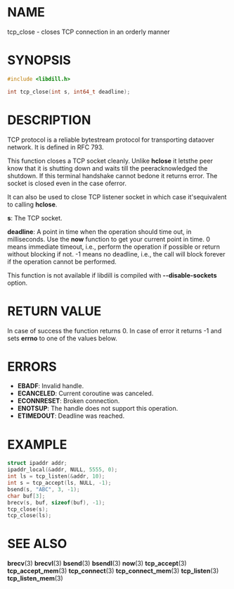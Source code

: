 # NAME

tcp_close - closes TCP connection in an orderly manner

# SYNOPSIS

```c
#include <libdill.h>

int tcp_close(int s, int64_t deadline);
```

# DESCRIPTION

TCP protocol is a reliable bytestream protocol for transporting dataover network. It is defined in RFC 793.

This function closes a TCP socket cleanly. Unlike **hclose** it letsthe peer know that it is shutting down and waits till the peeracknowledged the shutdown. If this terminal handshake cannot bedone it returns error. The socket is closed even in the case oferror.

It can also be used to close TCP listener socket in which case it'sequivalent to calling **hclose**.

**s**: The TCP socket.

**deadline**: A point in time when the operation should time out, in milliseconds. Use the **now** function to get your current point in time. 0 means immediate timeout, i.e., perform the operation if possible or return without blocking if not. -1 means no deadline, i.e., the call will block forever if the operation cannot be performed.

This function is not available if libdill is compiled with **--disable-sockets** option.

# RETURN VALUE

In case of success the function returns 0. In case of error it returns -1 and sets **errno** to one of the values below.

# ERRORS

* **EBADF**: Invalid handle.
* **ECANCELED**: Current coroutine was canceled.
* **ECONNRESET**: Broken connection.
* **ENOTSUP**: The handle does not support this operation.
* **ETIMEDOUT**: Deadline was reached.

# EXAMPLE

```c
struct ipaddr addr;
ipaddr_local(&addr, NULL, 5555, 0);
int ls = tcp_listen(&addr, 10);
int s = tcp_accept(ls, NULL, -1);
bsend(s, "ABC", 3, -1);
char buf[3];
brecv(s, buf, sizeof(buf), -1);
tcp_close(s);
tcp_close(ls);
```

# SEE ALSO

**brecv**(3) **brecvl**(3) **bsend**(3) **bsendl**(3) **now**(3) **tcp_accept**(3) **tcp_accept_mem**(3) **tcp_connect**(3) **tcp_connect_mem**(3) **tcp_listen**(3) **tcp_listen_mem**(3) 

